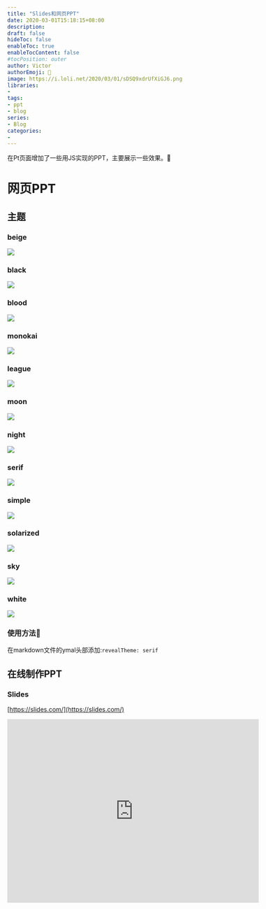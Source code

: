 ```yaml
---
title: "Slides和网页PPT"
date: 2020-03-01T15:18:15+08:00
description:
draft: false
hideToc: false
enableToc: true
enableTocContent: false
#tocPosition: outer
author: Victor
authorEmoji: 👻
image: https://i.loli.net/2020/03/01/sDSQ9xdrUfXiGJ6.png
libraries:
- 
tags:
- ppt
- blog
series:
- Blog
categories:
-
---
```


在Pt页面增加了一些用JS实现的PPT，主要展示一些效果。:electric_plug:

<!--more-->

# 网页PPT

## 主题

### beige

![](https://i.loli.net/2020/03/01/MsOniqFTRjoAmYS.png)

### black

![](https://i.loli.net/2020/03/01/cLek8VPtIZOFAGh.png)

### blood

![](https://i.loli.net/2020/03/01/75aDjrW2HVCidGY.png)

### monokai

![](https://i.loli.net/2020/03/01/UPMwydb4feSkF23.png)

### league

![](https://i.loli.net/2020/03/01/oMZUhn5r72Ly4Nm.png)

### moon

![](https://i.loli.net/2020/03/01/uN2mh4laWxAURg3.png)

### night

![](https://i.loli.net/2020/03/01/bmFS2dejnB6sgEO.png)

### serif

![](https://i.loli.net/2020/03/01/S6Yp9BDHKTt5JLw.png)

### simple

![](https://i.loli.net/2020/03/01/NYqaAtLi1OJnc9U.png)

### solarized

![](https://i.loli.net/2020/03/01/45OurbWfq3UlMVh.png)

### sky

![](https://i.loli.net/2020/03/01/gaVqzhMGQCKunwN.png)

### white

![](https://i.loli.net/2020/03/01/Vb7vTBm4ejXFoWl.png)

### 使用方法:milky_way:

在markdown文件的ymal头部添加:`revealTheme: serif`

## 在线制作PPT

### Slides

[https://slides.com/](https://slides.com/)

<iframe src="https://slides.com/news/developers/embed" width="576" height="420" scrolling="no" frameborder="0" webkitallowfullscreen mozallowfullscreen allowfullscreen></iframe>